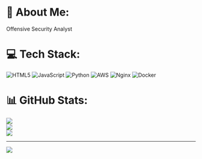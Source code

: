 # 💫 About Me:
Offensive Security Analyst


# 💻 Tech Stack:
![HTML5](https://img.shields.io/badge/html5-%23E34F26.svg?style=for-the-badge&logo=html5&logoColor=white) ![JavaScript](https://img.shields.io/badge/javascript-%23323330.svg?style=for-the-badge&logo=javascript&logoColor=%23F7DF1E) ![Python](https://img.shields.io/badge/python-3670A0?style=for-the-badge&logo=python&logoColor=ffdd54) ![AWS](https://img.shields.io/badge/AWS-%23FF9900.svg?style=for-the-badge&logo=amazon-aws&logoColor=white) ![Nginx](https://img.shields.io/badge/nginx-%23009639.svg?style=for-the-badge&logo=nginx&logoColor=white) ![Docker](https://img.shields.io/badge/docker-%230db7ed.svg?style=for-the-badge&logo=docker&logoColor=white)
# 📊 GitHub Stats:
![](https://github-readme-stats.vercel.app/api?username=offensiveevil&theme=dark&hide_border=false&include_all_commits=true&count_private=true)<br/>
![](https://github-readme-streak-stats.herokuapp.com/?user=offensiveevil&theme=dark&hide_border=false)<br/>
![](https://github-readme-stats.vercel.app/api/top-langs/?username=offensiveevil&theme=dark&hide_border=false&include_all_commits=true&count_private=true&layout=compact)

---
[![](https://visitcount.itsvg.in/api?id=offensiveevil&icon=0&color=0)](https://visitcount.itsvg.in)

<!-- Proudly created with GPRM ( https://gprm.itsvg.in ) -->
